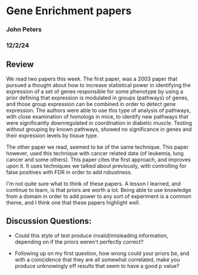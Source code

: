 # Gene Enrichment papers

### John Peters

### 12/2/24

## Review 

We read two papers this week. The first paper, was a 2003 paper that pursued a thought about how to increase statistical power in identifying the expression of a set of genes responsible for some phenotype by using a prior defining that expression is modulated in groups (pathways) of genes, and those group expression can be combined in order to detect gene expression. The authors were able to use this type of analysis of pathways, with close examination of homologs in mice, to identify new pathways that were significantly downregulated in coordination in diabetic muscle. Testing without grouping by known pathways, showed no significance in genes and their expression levels by tissue type.

The other paper we read, seemed to be of the same technique. This paper however, used this technique with cancer related data (of leukemia, lung cancer and some others). This paper cites the first approach, and improves upon it. It uses techniques we talked about previously, with controlling for false positives with FDR in order to add robustness.  

I'm not quite sure what to think of these papers. A lesson I learned, and continue to learn, is that priors are worth a lot. Being able to use knowledge from a domain in order to add power to any sort of experiment is a common theme, and I think one that these papers highlight well. 

## Discussion Questions:

- Could this style of test produce invalid/misleading information, depending on if the priors weren't perfectly correct?

- Following up on my first question, how wrong could your priors be, and with a coincidence that they are all somewhat correlated, make you produce unknowingly off results that seem to have a good p value?
